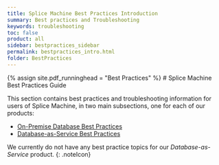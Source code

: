 ```yaml
---
title: Splice Machine Best Practices Introduction
summary: Best practices and Troubleshooting
keywords: troubleshooting
toc: false
product: all
sidebar: bestpractices_sidebar
permalink: bestpractices_intro.html
folder: BestPractices
---
```

<section>
<div class="TopicContent" data-swiftype-index="true" markdown="1">
{% assign site.pdf_runninghead = "Best Practices" %}
# Splice Machine Best Practices Guide

This section contains best practices and troubleshooting information for users of Splice Machine, in two main subsections, one for each of our products:

* [On-Premise Database Best Practices](bestpractices_onprem_intro.html)
* [Database-as-Service Best Practices](bestpractices_dbaas_intro.html)

We currently do not have any best practice topics for our *Database-as-Service* product.
{: .noteIcon}

</div>
</section>
